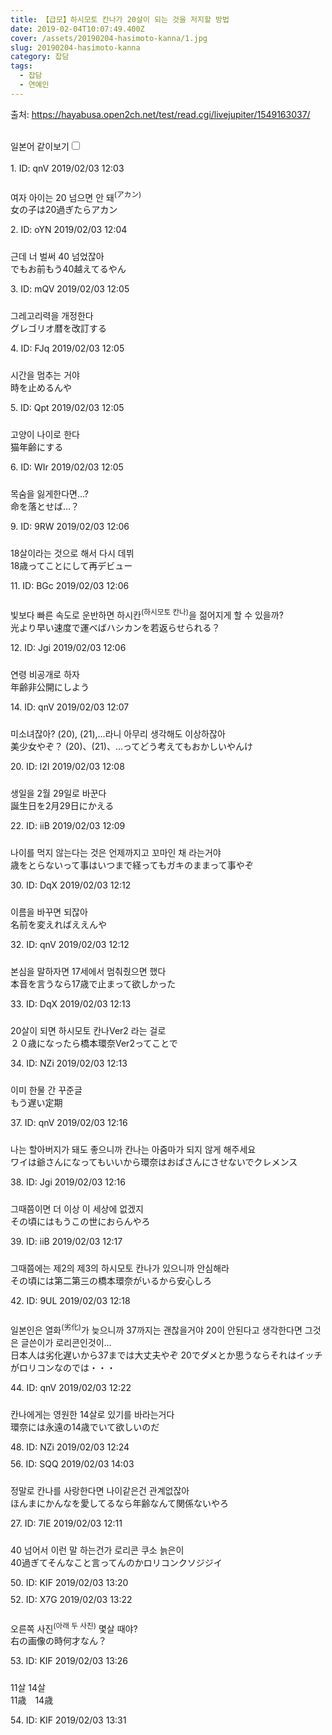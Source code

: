 ```yaml
---
title: 【급모】하시모토 칸나가 20살이 되는 것을 저지할 방법
date: 2019-02-04T10:07:49.400Z
cover: /assets/20190204-hasimoto-kanna/1.jpg
slug: 20190204-hasimoto-kanna
category: 잡담
tags:
  - 잡담
  - 연예인
---
```

<div><p>출처: <a class="vglnk" href="https://hayabusa.open2ch.net/test/read.cgi/livejupiter/1549163037/" rel="nofollow noopener noreferrer" target="_blank"><span>https</span><span>://</span><span>hayabusa</span><span>.</span><span>open2ch</span><span>.</span><span>net</span><span>/</span><span>test</span><span>/</span><span>read</span><span>.</span><span>cgi</span><span>/</span><span>livejupiter</span><span>/</span><span>1549163037</span><span>/</span></a></p><br><label for="twolang" style="font-weight: 550;">일본어 같이보기</label><input type="checkbox" id="twolang"><br><br><div class="commentbox0"><div class="content1"><div class="id">1. ID: <span class="op">qnV</span> <span title="2019/02/03(日)12:03:57">2019/02/03 12:03</span></div><div style="padding-top: 10px;"><p class="content">여자 아이는 20 넘으면 안 돼<sup>(アカン)</sup><br><span class="jp">女の子は20過ぎたらアカン</span> </p></div></div></div><div class="commentbox1"><div class="content1"><div class="id">2. ID: <span>oYN</span> <span title="2019/02/03(日)12:04:36">2019/02/03 12:04</span></div><div style="padding-top: 10px;"><p class="content">근데 너 벌써 40 넘었잖아<br><span class="jp">でもお前もう40越えてるやん</span> </p></div></div></div><div class="commentbox1"><div class="content1"><div class="id">3. ID: <span>mQV</span> <span title="2019/02/03(日)12:05:12">2019/02/03 12:05</span></div><div style="padding-top: 10px;"><p class="content">그레고리력을 개정한다<br><span class="jp">グレゴリオ暦を改訂する</span> </p></div></div></div><div class="commentbox1"><div class="content1"><div class="id">4. ID: <span>FJq</span> <span title="2019/02/03(日)12:05:23">2019/02/03 12:05</span></div><div style="padding-top: 10px;"><p class="content">시간을 멈추는 거야<br><span class="jp">時を止めるんや</span> </p></div></div></div><div class="commentbox1"><div class="content1"><div class="id">5. ID: <span>Qpt</span> <span title="2019/02/03(日)12:05:36">2019/02/03 12:05</span></div><div style="padding-top: 10px;"><p class="content">고양이 나이로 한다<br><span class="jp">猫年齢にする</span> </p></div></div></div><div class="commentbox1"><div class="content1"><div class="id">6. ID: <span>WIr</span> <span title="2019/02/03(日)12:05:39">2019/02/03 12:05</span></div><div style="padding-top: 10px;"><p class="content">목숨을 잃게한다면...?<br><span class="jp">命を落とせば…？</span> </p></div></div></div><div class="commentbox1"><div class="content1"><div class="id">9. ID: <span>9RW</span> <span title="2019/02/03(日)12:06:08">2019/02/03 12:06</span></div><div style="padding-top: 10px;"><p class="content">18살이라는 것으로 해서 다시 데뷔<br><span class="jp">18歳ってことにして再デビュー</span> </p></div></div></div><div class="commentbox1"><div class="content1"><div class="id">11. ID: <span>BGc</span> <span title="2019/02/03(日)12:06:53">2019/02/03 12:06</span></div><div style="padding-top: 10px;"><p class="content">빛보다 빠른 속도로 운반하면 하시칸<sup>(하시모토 칸나)</sup>을 젊어지게 할 수 있을까?<br><span class="jp">光より早い速度で運べばハシカンを若返らせられる？</span> </p></div></div></div><div class="commentbox1"><div class="content1"><div class="id">12. ID: <span>Jgi</span> <span title="2019/02/03(日)12:06:53">2019/02/03 12:06</span></div><div style="padding-top: 10px;"><p class="content">연령 비공개로 하자<br><span class="jp">年齢非公開にしよう</span> </p></div></div></div><div class="commentbox1"><div class="content1"><div class="id">14. ID: <span class="op">qnV</span> <span title="2019/02/03(日)12:07:29">2019/02/03 12:07</span></div><div style="padding-top: 10px;"><p class="content">미소녀잖아?
(20), (21),...라니 아무리 생각해도 이상하잖아<br><span class="jp">美少女やぞ？
(20)、(21)、...ってどう考えてもおかしいやんけ</span> </p></div></div></div><div class="commentbox1"><div class="content1"><div class="id">20. ID: <span>l2I</span> <span title="2019/02/03(日)12:08:33">2019/02/03 12:08</span></div><div style="padding-top: 10px;"><p class="content">생일을 2월 29일로 바꾼다<br><span class="jp">誕生日を2月29日にかえる</span> </p></div></div></div><div class="commentbox1"><div class="content1"><div class="id">22. ID: <span>iiB</span> <span title="2019/02/03(日)12:09:05">2019/02/03 12:09</span></div><div style="padding-top: 10px;"><p class="content">나이를 먹지 않는다는 것은 언제까지고 꼬마인 채 라는거야<br><span class="jp">歳をとらないって事はいつまで経ってもガキのままって事やぞ</span> </p></div></div></div><div class="commentbox1"><div class="content1"><div class="id">30. ID: <span>DqX</span> <span title="2019/02/03(日)12:12:01">2019/02/03 12:12</span></div><div style="padding-top: 10px;"><p class="content">이름을 바꾸면 되잖아<br><span class="jp">名前を変えればええんや</span> </p></div></div></div><div class="commentbox1"><div class="content1"><div class="id">32. ID: <span class="op">qnV</span> <span title="2019/02/03(日)12:12:52">2019/02/03 12:12</span></div><div style="padding-top: 10px;"><p class="content">본심을 말하자면 17세에서 멈춰줬으면 했다<br><span class="jp">本音を言うなら17歳で止まって欲しかった</span> </p></div></div></div><div class="commentbox1"><div class="content1"><div class="id">33. ID: <span>DqX</span> <span title="2019/02/03(日)12:13:37">2019/02/03 12:13</span></div><div style="padding-top: 10px;"><p class="content">20살이 되면 하시모토 칸나Ver2 라는 걸로<br><span class="jp">２０歳になったら橋本環奈Ver2ってことで</span> </p></div></div></div><div class="commentbox1"><div class="content1"><div class="id">34. ID: <span>NZi</span> <span title="2019/02/03(日)12:13:57">2019/02/03 12:13</span></div><div style="padding-top: 10px;"><p class="content">이미 한물 간 꾸준글<br><span class="jp">もう遅い定期</span> </p></div></div></div><div class="commentbox1"><div class="content1"><div class="id">37. ID: <span class="op">qnV</span> <span title="2019/02/03(日)12:16:10">2019/02/03 12:16</span></div><div style="padding-top: 10px;"><p class="content">나는 할아버지가 돼도 좋으니까 칸나는 아줌마가 되지 않게 해주세요<br><span class="jp">ワイは爺さんになってもいいから環奈はおばさんにさせないでクレメンス</span> </p></div><div class="content2"><div class="id">38. ID: <span>Jgi</span> <span title="2019/02/03(日)12:16:36">2019/02/03 12:16</span></div><div style="padding-top: 10px;"><p class="content">그때쯤이면 더 이상 이 세상에 없겠지<br><span class="jp">その頃にはもうこの世におらんやろ</span> </p></div></div></div></div><div class="commentbox1"><div class="content1"><div class="id">39. ID: <span>iiB</span> <span title="2019/02/03(日)12:17:16">2019/02/03 12:17</span></div><div style="padding-top: 10px;"><p class="content">그때쯤에는 제2의 제3의 하시모토 칸나가 있으니까 안심해라<br><span class="jp">その頃には第二第三の橋本環奈がいるから安心しろ</span> </p></div></div></div><div class="commentbox1"><div class="content1"><div class="id">42. ID: <span>9UL</span> <span title="2019/02/03(日)12:18:53">2019/02/03 12:18</span></div><div style="padding-top: 10px;"><p class="content">일본인은 열화<sup>(劣化)</sup>가 늦으니까 37까지는 괜찮을거야
20이 안된다고 생각한다면 그것은 글쓴이가 로리콘인것이...<br><span class="jp">日本人は劣化遅いから37までは大丈夫やぞ
20でダメとか思うならそれはイッチがロリコンなのでは・・・</span> </p></div></div></div><div class="commentbox1"><div class="content1"><div class="id">44. ID: <span class="op">qnV</span> <span title="2019/02/03(日)12:22:34">2019/02/03 12:22</span></div><div style="padding-top: 10px;"><p class="content">칸나에게는 영원한 14살로 있기를 바라는거다<br><span class="jp">環奈には永遠の14歳でいて欲しいのだ</span> </p></div></div></div><div class="commentbox1"><div class="content1"><div class="id">48. ID: <span>NZi</span> <span title="2019/02/03(日)12:24:38">2019/02/03 12:24</span></div><div style="padding-top: 10px;"></div></div></div><div class="commentbox1"><div class="content1"><div class="id">56. ID: <span>SQQ</span> <span title="2019/02/03(日)14:03:45">2019/02/03 14:03</span></div><div style="padding-top: 10px;"><p class="content">정말로 칸나를 사랑한다면 나이같은건 관계없잖아<br><span class="jp">ほんまにかんなを愛してるなら年齢なんて関係ないやろ</span> </p></div></div></div><div class="commentbox1"><div class="content1"><div class="id">27. ID: <span>7IE</span> <span title="2019/02/03(日)12:11:44">2019/02/03 12:11</span></div><div style="padding-top: 10px;"><p class="content">40 넘어서 이런 말 하는건가 로리콘 쿠소 늙은이<br><span class="jp">40過ぎてそんなこと言ってんのかロリコンクソジジイ</span> </p></div></div></div><div class="commentbox1"><div class="content1"><div class="id">50. ID: <span>KIF</span> <span title="2019/02/03(日)13:20:22">2019/02/03 13:20</span></div><div style="padding-top: 10px;"></div><div class="content2"><div class="id">52. ID: <span>X7G</span> <span title="2019/02/03(日)13:22:08">2019/02/03 13:22</span></div><div style="padding-top: 10px;"><p class="content">오른쪽 사진<sup>(아래 두 사진)</sup> 몇살 때야?<br><span class="jp">右の画像の時何才なん？</span> </p></div><div class="content2"><div class="id">53. ID: <span>KIF</span> <span title="2019/02/03(日)13:26:55">2019/02/03 13:26</span></div><div style="padding-top: 10px;"><p class="content">11살 14살<br><span class="jp">11歳　14歳</span> </p></div></div></div></div></div><div class="commentbox1"><div class="content1"><div class="id">54. ID: <span>KIF</span> <span title="2019/02/03(日)13:31:43">2019/02/03 13:31</span></div><div style="padding-top: 10px;"></div></div></div></div>
